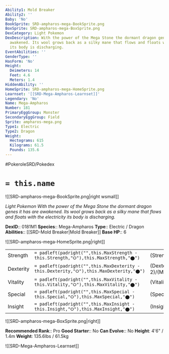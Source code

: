 ```yaml
---
Ability1: Mold Breaker
Ability2: ''
Baby: 'No'
BookSprite: SRD-ampharos-mega-BookSprite.png
BoxSprite: SRD-ampharos-mega-BoxSprite.png
DexCategory: Light Pokemon
DexDescription: With the power of the Mega Stone the dormant dragon genes it has are
  awakened. Its wool grows back as a silky mane that flows and floats with the electricity
  its body is discharging.
EventAbilities: ''
GenderType: ''
HasForm: 'No'
Height:
  Deimeters: 14
  Feet: 4.6
  Meters: 1.4
HiddenAbility: ''
HomeSprite: SRD-ampharos-mega-HomeSprite.png
Learnset: '[[SRD-Mega-Ampharos-Learnset]]'
Legendary: 'No'
Name: Mega-Ampharos
Number: 181
PrimaryEggGroup: Monster
SecondaryEggGroup: Field
Sprite: ampharos-mega.png
Type1: Electric
Type2: Dragon
Weight:
  Hectograms: 615
  Kilograms: 61.5
  Pounds: 135.6
---
```


#PokeroleSRD/Pokedex

# `= this.name`

![[SRD-ampharos-mega-BookSprite.png|right wsmall]]

*Light Pokemon*
*With the power of the Mega Stone the dormant dragon genes it has are awakened. Its wool grows back as a silky mane that flows and floats with the electricity its body is discharging.*

**DexID**:: 0181M1
**Species**:: Mega-Ampharos
**Type**:: Electric / Dragon
**Abilities**:: [[SRD-Mold Breaker|Mold Breaker]]
**Base HP**:: 6

![[SRD-ampharos-mega-HomeSprite.png|right]]

|           |                                                                                        |                                          |
| --------- | -------------------------------------------------------------------------------------- | ---------------------------------------- |
| Strength  | `= padleft(padright("",this.MaxStrength - this.Strength,"⭘"),this.MaxStrength,"⬤")`    | (Strength::3)/(MaxStrength::6)   |
| Dexterity | `= padleft(padright("",this.MaxDexterity - this.Dexterity,"⭘"),this.MaxDexterity,"⬤")` | (Dexterity:: 2)/(MaxDexterity::4) |
| Vitality  | `= padleft(padright("",this.MaxVitality - this.Vitality,"⭘"),this.MaxVitality,"⬤")`    | (Vitality::3)/(MaxVitality::6)   |
| Special   | `= padleft(padright("",this.MaxSpecial - this.Special,"⭘"),this.MaxSpecial,"⬤")`       | (Special::4)/(MaxSpecial::8)     |
| Insight   | `= padleft(padright("",this.MaxInsight - this.Insight,"⭘"),this.MaxInsight,"⬤")`       | (Insight::3)/(MaxInsight::6)     |

![[SRD-ampharos-mega-BoxSprite.png|right]]

**Recommended Rank**:: Pro
**Good Starter**:: No
**Can Evolve**:: No
**Height**: 4'6" / 1.4m
**Weight**: 135.6lbs / 61.5kg

![[SRD-Mega-Ampharos-Learnset]]